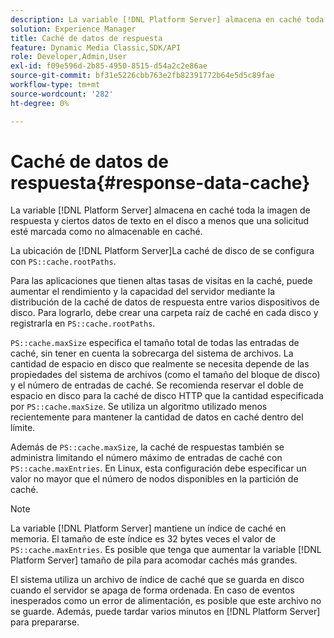 ```yaml
---
description: La variable [!DNL Platform Server] almacena en caché toda la imagen de respuesta y ciertos datos de texto en el disco a menos que una solicitud esté marcada como no almacenable en caché.
solution: Experience Manager
title: Caché de datos de respuesta
feature: Dynamic Media Classic,SDK/API
role: Developer,Admin,User
exl-id: f09e596d-2b85-4950-8515-d54a2c2e86ae
source-git-commit: bf31e5226cbb763e2fb82391772b64e5d5c89fae
workflow-type: tm+mt
source-wordcount: '282'
ht-degree: 0%

---
```


# Caché de datos de respuesta{#response-data-cache}

La variable [!DNL Platform Server] almacena en caché toda la imagen de respuesta y ciertos datos de texto en el disco a menos que una solicitud esté marcada como no almacenable en caché.

La ubicación de [!DNL Platform Server]La caché de disco de se configura con `PS::cache.rootPaths`.

Para las aplicaciones que tienen altas tasas de visitas en la caché, puede aumentar el rendimiento y la capacidad del servidor mediante la distribución de la caché de datos de respuesta entre varios dispositivos de disco. Para lograrlo, debe crear una carpeta raíz de caché en cada disco y registrarla en `PS::cache.rootPaths`.

`PS::cache.maxSize` especifica el tamaño total de todas las entradas de caché, sin tener en cuenta la sobrecarga del sistema de archivos. La cantidad de espacio en disco que realmente se necesita depende de las propiedades del sistema de archivos (como el tamaño del bloque de disco) y el número de entradas de caché. Se recomienda reservar el doble de espacio en disco para la caché de disco HTTP que la cantidad especificada por `PS::cache.maxSize`. Se utiliza un algoritmo utilizado menos recientemente para mantener la cantidad de datos en caché dentro del límite.

Además de `PS::cache.maxSize`, la caché de respuestas también se administra limitando el número máximo de entradas de caché con `PS::cache.maxEntries`. En Linux, esta configuración debe especificar un valor no mayor que el número de nodos disponibles en la partición de caché.

>[!NOTE]
>
>La variable [!DNL Platform Server] mantiene un índice de caché en memoria. El tamaño de este índice es 32 bytes veces el valor de `PS::cache.maxEntries`. Es posible que tenga que aumentar la variable [!DNL Platform Server] tamaño de pila para acomodar cachés más grandes.

El sistema utiliza un archivo de índice de caché que se guarda en disco cuando el servidor se apaga de forma ordenada. En caso de eventos inesperados como un error de alimentación, es posible que este archivo no se guarde. Además, puede tardar varios minutos en [!DNL Platform Server] para prepararse.
